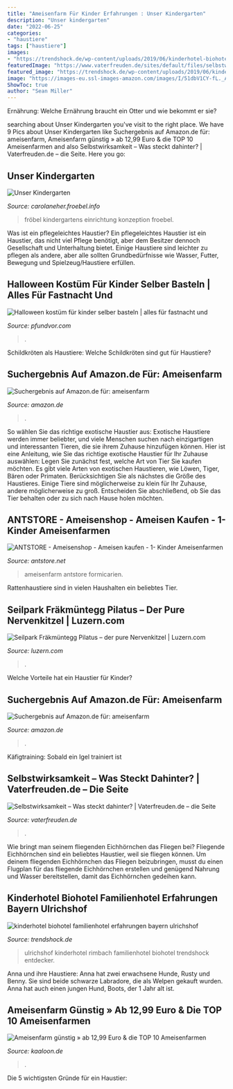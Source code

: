 ```yaml
---
title: "Ameisenfarm Für Kinder Erfahrungen : Unser Kindergarten"
description: "Unser kindergarten"
date: "2022-06-25"
categories:
- "haustiere"
tags: ["haustiere"]
images:
- "https://trendshock.de/wp-content/uploads/2019/06/kinderhotel-biohotel-familienhotel-erfahrungen-bayern-ulrichshof-rimbach-16.jpg"
featuredImage: "https://www.vaterfreuden.de/sites/default/files/selbstwirksamkeit-als-prinzip-bei-kindern.jpg"
featured_image: "https://trendshock.de/wp-content/uploads/2019/06/kinderhotel-biohotel-familienhotel-erfahrungen-bayern-ulrichshof-rimbach-16.jpg"
image: "https://images-eu.ssl-images-amazon.com/images/I/51dbV1CY-fL._AC_US218_.jpg"
ShowToc: true
author: "Sean Miller"
---
```



Ernährung: Welche Ernährung braucht ein Otter und wie bekommt er sie?

	

		
searching about Unser Kindergarten you've visit to the right place. We have 9 Pics about Unser Kindergarten like Suchergebnis auf Amazon.de für: ameisenfarm, Ameisenfarm günstig » ab 12,99 Euro &amp; die TOP 10 Ameisenfarmen and also Selbstwirksamkeit – Was steckt dahinter? | Vaterfreuden.de – die Seite. Here you go:
		
    
## Unser Kindergarten

<img loading=lazy src="https://carolaneher.froebel.info/fileadmin/_migrated/pics/CN_Raeume8_web.jpg" onerror="this.onerror=null;this.src='https://tse2.mm.bing.net/th?id=OIP.fGY-HAJprnfqtqIq7GkhHQHaE8&amp;pid=15.1';" alt="Unser Kindergarten">

_Source: carolaneher.froebel.info_

>fröbel kindergartens einrichtung konzeption froebel. 

	

Was ist ein pflegeleichtes Haustier?
Ein pflegeleichtes Haustier ist ein Haustier, das nicht viel Pflege benötigt, aber dem Besitzer dennoch Gesellschaft und Unterhaltung bietet. Einige Haustiere sind leichter zu pflegen als andere, aber alle sollten Grundbedürfnisse wie Wasser, Futter, Bewegung und Spielzeug/Haustiere erfüllen.

    
## Halloween Kostüm Für Kinder Selber Basteln | Alles Für Fastnacht Und

<img loading=lazy src="https://pfundvor.com/jyju/Rvu7v4UsH49BTawPxIBpjwHaKf.jpg" onerror="this.onerror=null;this.src='https://tse4.mm.bing.net/th?id=OIP.lsS62oiM0qunt0dQQu9gGwAAAA&amp;pid=15.1';" alt="Halloween kostüm für kinder selber basteln | alles für fastnacht und">

_Source: pfundvor.com_

>. 

	

Schildkröten als Haustiere: Welche Schildkröten sind gut für Haustiere?

    
## Suchergebnis Auf Amazon.de Für: Ameisenfarm

<img loading=lazy src="https://images-eu.ssl-images-amazon.com/images/I/51dbV1CY-fL._AC_US218_.jpg" onerror="this.onerror=null;this.src='https://tse2.mm.bing.net/th?id=OIP.QisSeUW6VNqcLReXz-0cmgAAAA&amp;pid=15.1';" alt="Suchergebnis auf Amazon.de für: ameisenfarm">

_Source: amazon.de_

>. 

	

So wählen Sie das richtige exotische Haustier aus:
Exotische Haustiere werden immer beliebter, und viele Menschen suchen nach einzigartigen und interessanten Tieren, die sie ihrem Zuhause hinzufügen können. Hier ist eine Anleitung, wie Sie das richtige exotische Haustier für Ihr Zuhause auswählen: Legen Sie zunächst fest, welche Art von Tier Sie kaufen möchten. Es gibt viele Arten von exotischen Haustieren, wie Löwen, Tiger, Bären oder Primaten. Berücksichtigen Sie als nächstes die Größe des Haustieres. Einige Tiere sind möglicherweise zu klein für Ihr Zuhause, andere möglicherweise zu groß. Entscheiden Sie abschließend, ob Sie das Tier behalten oder zu sich nach Hause holen möchten.

    
## ANTSTORE - Ameisenshop - Ameisen Kaufen - 1- Kinder Ameisenfarmen

<img loading=lazy src="https://www.antstore.net/shop/images/product_images/info_images/ameisenfarm-150076-details.jpg" onerror="this.onerror=null;this.src='https://tse3.mm.bing.net/th?id=OIP.bFlQogJ9WHI_wGRdX_Fy0gHaFj&amp;pid=15.1';" alt="ANTSTORE - Ameisenshop - Ameisen kaufen - 1- Kinder Ameisenfarmen">

_Source: antstore.net_

>ameisenfarm antstore formicarien. 

	

Rattenhaustiere sind in vielen Haushalten ein beliebtes Tier.

    
## Seilpark Fräkmüntegg Pilatus – Der Pure Nervenkitzel | Luzern.com

<img loading=lazy src="https://www.luzern.com/fileadmin/_processed_/5/f/csm_seilpark-fraekmuentegg-pilatus-familienausfluege-fuehrungen-ausfluege-luzern_1_e24c1e7cea.jpg" onerror="this.onerror=null;this.src='https://tse1.mm.bing.net/th?id=OIP.Em5oAFj68DpQquMTB0F9iQHaEN&amp;pid=15.1';" alt="Seilpark Fräkmüntegg Pilatus – der pure Nervenkitzel | Luzern.com">

_Source: luzern.com_

>. 

	

Welche Vorteile hat ein Haustier für Kinder?

    
## Suchergebnis Auf Amazon.de Für: Ameisenfarm

<img loading=lazy src="https://images-eu.ssl-images-amazon.com/images/I/517XfnJgDPL._AC_US327_QL65_.jpg" onerror="this.onerror=null;this.src='https://tse2.mm.bing.net/th?id=OIP.yOXLqCu5KAJgg1qwpYstHgAAAA&amp;pid=15.1';" alt="Suchergebnis auf Amazon.de für: ameisenfarm">

_Source: amazon.de_

>. 

	

Käfigtraining: Sobald ein Igel trainiert ist

    
## Selbstwirksamkeit – Was Steckt Dahinter? | Vaterfreuden.de – Die Seite

<img loading=lazy src="https://www.vaterfreuden.de/sites/default/files/selbstwirksamkeit-als-prinzip-bei-kindern.jpg" onerror="this.onerror=null;this.src='https://tse4.mm.bing.net/th?id=OIP.zftvtmi_ZiYxHjklow5EnwAAAA&amp;pid=15.1';" alt="Selbstwirksamkeit – Was steckt dahinter? | Vaterfreuden.de – die Seite">

_Source: vaterfreuden.de_

>. 

	

Wie bringt man seinem fliegenden Eichhörnchen das Fliegen bei?
Fliegende Eichhörnchen sind ein beliebtes Haustier, weil sie fliegen können. Um deinem fliegenden Eichhörnchen das Fliegen beizubringen, musst du einen Flugplan für das fliegende Eichhörnchen erstellen und genügend Nahrung und Wasser bereitstellen, damit das Eichhörnchen gedeihen kann.

    
## Kinderhotel Biohotel Familienhotel Erfahrungen Bayern Ulrichshof

<img loading=lazy src="https://trendshock.de/wp-content/uploads/2019/06/kinderhotel-biohotel-familienhotel-erfahrungen-bayern-ulrichshof-rimbach-16.jpg" onerror="this.onerror=null;this.src='https://tse3.mm.bing.net/th?id=OIP.UX67s2-GSUIXB4SkGWTu8wHaLI&amp;pid=15.1';" alt="kinderhotel biohotel familienhotel erfahrungen bayern ulrichshof">

_Source: trendshock.de_

>ulrichshof kinderhotel rimbach familienhotel biohotel trendshock entdecker. 

	

Anna und ihre Haustiere: Anna hat zwei erwachsene Hunde, Rusty und Benny. Sie sind beide schwarze Labradore, die als Welpen gekauft wurden. Anna hat auch einen jungen Hund, Boots, der 1 Jahr alt ist.

    
## Ameisenfarm Günstig » Ab 12,99 Euro &amp; Die TOP 10 Ameisenfarmen

<img loading=lazy src="https://kaaloon.de/images/products/eduplay-ameisenfarm-b004c4hob8.jpg" onerror="this.onerror=null;this.src='https://tse1.mm.bing.net/th?id=OIP.PQYoEP04jNZWvYJpUAx1CgHaDA&amp;pid=15.1';" alt="Ameisenfarm günstig » ab 12,99 Euro &amp; die TOP 10 Ameisenfarmen">

_Source: kaaloon.de_

>. 

	

Die 5 wichtigsten Gründe für ein Haustier:

